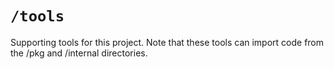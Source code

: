 # `/tools`

Supporting tools for this project. Note that these tools can import code from the /pkg and /internal directories.